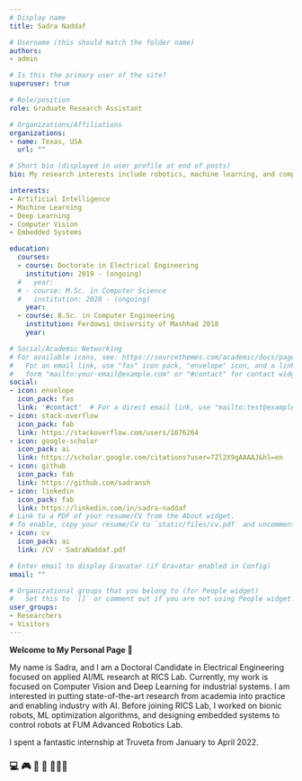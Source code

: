 ```yaml
---
# Display name
title: Sadra Naddaf

# Username (this should match the folder name)
authors:
- admin

# Is this the primary user of the site?
superuser: true

# Role/position
role: Graduate Research Assistant

# Organizations/Affiliations
organizations:
- name: Texas, USA
  url: ""

# Short bio (displayed in user profile at end of posts)
bio: My research interests include robotics, machine learning, and computer vision.

interests:
- Artificial Intelligence
- Machine Learning
- Deep Learning
- Computer Vision
- Embedded Systems

education:
  courses:
  - course: Doctorate in Electrical Engineering
    institution: 2019 - (ongoing)
  #   year:  
  # - course: M.Sc. in Computer Science
  #   institution: 2020 - (ongoing)
    year:  
  - course: B.Sc. in Computer Engineering
    institution: Ferdowsi University of Mashhad 2018
    year: 

# Social/Academic Networking
# For available icons, see: https://sourcethemes.com/academic/docs/page-builder/#icons
#   For an email link, use "fas" icon pack, "envelope" icon, and a link in the
#   form "mailto:your-email@example.com" or "#contact" for contact widget.
social:
- icon: envelope
  icon_pack: fas
  link: '#contact'  # For a direct email link, use "mailto:test@example.org".
- icon: stack-overflow
  icon_pack: fab
  link: https://stackoverflow.com/users/1076264
- icon: google-scholar
  icon_pack: ai
  link: https://scholar.google.com/citations?user=7Zl2X9gAAAAJ&hl=en
- icon: github
  icon_pack: fab
  link: https://github.com/sadransh
- icon: linkedin
  icon_pack: fab
  link: https://linkedin.com/in/sadra-naddaf  
# Link to a PDF of your resume/CV from the About widget.
# To enable, copy your resume/CV to `static/files/cv.pdf` and uncomment the lines below.
- icon: cv
  icon_pack: ai
  link: /CV - SadraNaddaf.pdf

# Enter email to display Gravatar (if Gravatar enabled in Config)
email: ""

# Organizational groups that you belong to (for People widget)
#   Set this to `[]` or comment out if you are not using People widget.
user_groups:
- Researchers
- Visitors
---
```


**Welcome to My Personal Page  :wave:**

My name is Sadra, and I am a Doctoral Candidate in Electrical Engineering focused on applied AI/ML research at RICS Lab. Currently, my work is focused on Computer Vision and Deep Learning for industrial systems. I am interested in putting state-of-the-art research from academia into practice and enabling industry with AI. Before joining RICS Lab, I worked on bionic robots, ML optimization algorithms, and designing embedded systems to control robots at FUM Advanced Robotics Lab. 

I spent a fantastic internship at Truveta from January to April 2022.

### :computer: :video_game: :robot: 📱  👨🏻‍💻